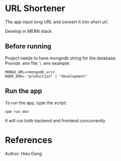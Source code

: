 # URL Shortener
The app input long URL and convert it into short url.

Develop in MERN stack


## Before running
Project needs to have mongodb string for the database.\
Provide .env file: \ 
.env example: 
 ```
 MONGO_URL=<mongodb_uri>
 NODE_ENV= "production" | "development"
 ```

## Run the app
To run the app, type the script:
```
npm run dev
```
  It will run both backend and frontend concurrently


# References
Author: Hieu Dang
